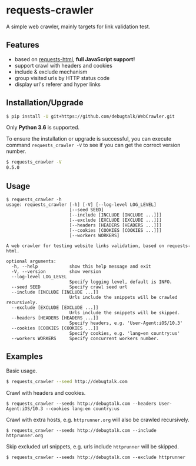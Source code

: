 # requests-crawler

A simple web crawler, mainly targets for link validation test.

## Features

- based on [requests-html][requests-html], **full JavaScript support!**
- support crawl with headers and cookies
- include & exclude mechanism
- group visited urls by HTTP status code
- display url's referer and hyper links

## Installation/Upgrade

```bash
$ pip install -U git+https://github.com/debugtalk/WebCrawler.git
```

Only **Python 3.6** is supported.

To ensure the installation or upgrade is successful, you can execute command `requests_crawler -V` to see if you can get the correct version number.

```bash
$ requests_crawler -V
0.5.0
```

## Usage

```text
$ requests_crawler -h
usage: requests_crawler [-h] [-V] [--log-level LOG_LEVEL]
                        [--seed SEED]
                        [--include [INCLUDE [INCLUDE ...]]]
                        [--exclude [EXCLUDE [EXCLUDE ...]]]
                        [--headers [HEADERS [HEADERS ...]]]
                        [--cookies [COOKIES [COOKIES ...]]]
                        [--workers WORKERS]

A web crawler for testing website links validation, based on requests-html.

optional arguments:
  -h, --help            show this help message and exit
  -V, --version         show version
  --log-level LOG_LEVEL
                        Specify logging level, default is INFO.
  --seed SEED           Specify crawl seed url
  --include [INCLUDE [INCLUDE ...]]
                        Urls include the snippets will be crawled recursively.
  --exclude [EXCLUDE [EXCLUDE ...]]
                        Urls include the snippets will be skipped.
  --headers [HEADERS [HEADERS ...]]
                        Specify headers, e.g. 'User-Agent:iOS/10.3'
  --cookies [COOKIES [COOKIES ...]]
                        Specify cookies, e.g. 'lang=en country:us'
  --workers WORKERS     Specify concurrent workers number.
```

## Examples

Basic usage.

```bash
$ requests_crawler --seed http://debugtalk.com
```

Crawl with headers and cookies.

```text
$ requests_crawler --seeds http://debugtalk.com --headers User-Agent:iOS/10.3 --cookies lang:en country:us
```

Crawl with extra hosts, e.g. `httprunner.org` will also be crawled recursively.

```text
$ requests_crawler --seeds http://debugtalk.com --include httprunner.org
```

Skip excluded url snippets, e.g. urls include `httprunner` will be skipped.

```text
$ requests_crawler --seeds http://debugtalk.com --exclude httprunner
```

<!-- ## Logs && Report -->


[requests-html]: https://github.com/kennethreitz/requests-html